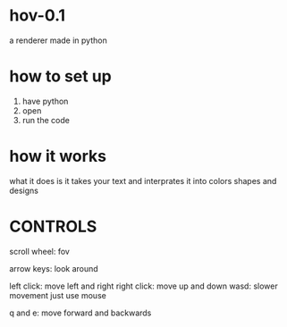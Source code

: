 # hov-0.1
a renderer made in python



# how to set up

1. have python
2. open
3. run the code

# how it works


what it does is it takes your text and interprates it into colors shapes and designs



# CONTROLS 

scroll wheel: fov

arrow keys: look around

left click: move left and right
right click: move up and down
wasd: slower movement just use mouse

q and e: move forward and backwards
